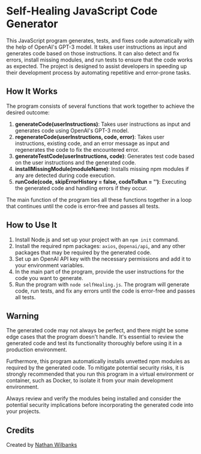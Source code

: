 # Self-Healing JavaScript Code Generator

This JavaScript program generates, tests, and fixes code automatically with the help of OpenAI's GPT-3 model. It takes user instructions as input and generates code based on those instructions. It can also detect and fix errors, install missing modules, and run tests to ensure that the code works as expected. The project is designed to assist developers in speeding up their development process by automating repetitive and error-prone tasks.

## How It Works

The program consists of several functions that work together to achieve the desired outcome:

1. **generateCode(userInstructions)**: Takes user instructions as input and generates code using OpenAI's GPT-3 model.
2. **regenerateCode(userInstructions, code, error)**: Takes user instructions, existing code, and an error message as input and regenerates the code to fix the encountered error.
3. **generateTestCode(userInstructions, code)**: Generates test code based on the user instructions and the generated code.
4. **installMissingModule(moduleName)**: Installs missing npm modules if any are detected during code execution.
5. **runCode(code, skipErrorHistory = false, codeToRun = '')**: Executing the generated code and handling errors if they occur.

The main function of the program ties all these functions together in a loop that continues until the code is error-free and passes all tests.

## How to Use It

1. Install Node.js and set up your project with an `npm init` command.
2. Install the required npm packages: `axios`, `@openai/api`, and any other packages that may be required by the generated code.
3. Set up an OpenAI API key with the necessary permissions and add it to your environment variables.
4. In the main part of the program, provide the user instructions for the code you want to generate.
5. Run the program with `node selfHealing.js`. The program will generate code, run tests, and fix any errors until the code is error-free and passes all tests.

## Warning

The generated code may not always be perfect, and there might be some edge cases that the program doesn't handle. It's essential to review the generated code and test its functionality thoroughly before using it in a production environment.

Furthermore, this program automatically installs unvetted npm modules as required by the generated code. To mitigate potential security risks, it is strongly recommended that you run this program in a virtual environment or container, such as Docker, to isolate it from your main development environment.

Always review and verify the modules being installed and consider the potential security implications before incorporating the generated code into your projects.

## Credits

Created by [Nathan Wilbanks](https://twitter.com/NathanWilbanks_)
